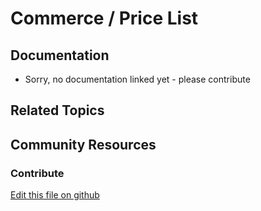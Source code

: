 # Commerce / Price List

## Documentation

* Sorry, no documentation linked yet - please contribute

## Related Topics

## Community Resources

### Contribute

[Edit this file on github](https://github.com/olafk/controlpanel-documentation-docs/blob/master/md/72en/com_liferay_commerce_price_list_web_internal_portlet_CommercePriceListPortlet/editCommercePriceList.md)
